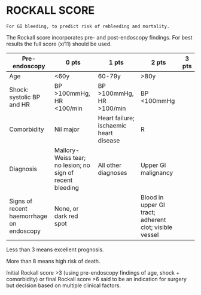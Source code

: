 # ROCKALL SCORE

	For GI bleeding, to predict risk of rebleeding and mortality.

The Rockall score incorporates pre- and post-endoscopy findings. For best results the full score (x/11) should be used.


Pre-endoscopy | 0 pts | 1 pts | 2 pts | 3 pts
------|-----|-----|-----|-----
Age | <60y | 60-79y | >80y | 
Shock: systolic BP and HR | BP >100mmHg, HR <100/min | BP >100mmHg, HR >100/min | BP <100mmHg 
Comorbidity | Nil major | Heart failure; ischaemic heart disease | R
Diagnosis | Mallory-Weiss tear; no lesion; no sign of recent bleeding | All other diagnoses | Upper GI malignancy
Signs of recent haemorrhage on endoscopy | None, or dark red spot | | Blood in upper GI tract; adherent clot; visible vessel

Less than 3 means excellent prognosis.

More than 8 means high risk of death.

Initial Rockall score >3 (using pre-endoscopy findings of age, shock + comorbidity) or final Rockall score >6 said to be an indication for surgery but decision based on multiple clinical factors.

